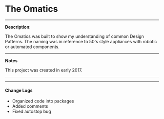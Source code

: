 # The Omatics

---

**Description**:

The Omatics was built to show my understanding of common Design Patterns. The naming was in reference to 50's style appliances with robotic or automated components.

---

**Notes**

This project was created in early 2017.

---

---

#### Change Logs

- Organized code into packages
- Added comments
- Fixed autostop bug
